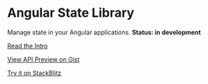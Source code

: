 # Angular State Library

Manage state in your Angular applications. **Status: in development** 

[Read the Intro](https://dev.to/mmuscat/angular-state-library-3gkl)

[View API Preview on Gist](https://gist.github.com/mmuscat/856f3ed041ca0532ea19860c84bcaa4d)

[Try it on StackBlitz](https://stackblitz.com/edit/angular-state-library?file=src%2Fapp%2Fui-todos.component.ts)
